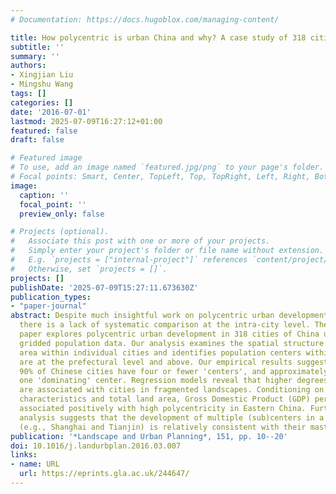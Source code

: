 ```yaml
---
# Documentation: https://docs.hugoblox.com/managing-content/

title: How polycentric is urban China and why? A case study of 318 cities
subtitle: ''
summary: ''
authors:
- Xingjian Liu
- Mingshu Wang
tags: []
categories: []
date: '2016-07-01'
lastmod: 2025-07-09T16:27:12+01:00
featured: false
draft: false

# Featured image
# To use, add an image named `featured.jpg/png` to your page's folder.
# Focal points: Smart, Center, TopLeft, Top, TopRight, Left, Right, BottomLeft, Bottom, BottomRight.
image:
  caption: ''
  focal_point: ''
  preview_only: false

# Projects (optional).
#   Associate this post with one or more of your projects.
#   Simply enter your project's folder or file name without extension.
#   E.g. `projects = ["internal-project"]` references `content/project/deep-learning/index.md`.
#   Otherwise, set `projects = []`.
projects: []
publishDate: '2025-07-09T15:27:11.673630Z'
publication_types:
- "paper-journal"
abstract: Despite much insightful work on polycentric urban development in China,
  there is a lack of systematic comparison at the intra-city level. Therefore, this
  paper explores polycentric urban development in 318 cities of China using detailed
  gridded population data. Our analysis examines the spatial structure of urbanized
  area within individual cities and identifies population centers within cities that
  are at the prefectural level and above. Our empirical results suggest that over
  90% of Chinese cities have four or fewer 'centers', and approximately 40% only have
  one 'dominating' center. Regression models reveal that higher degrees of polycentricity
  are associated with cities in fragmented landscapes. Conditioning on topographic
  characteristics and total land area, Gross Domestic Product (GDP) per capita is
  associated positively with high polycentricity in Eastern China. Furthermore, our
  analysis suggests that the development of multiple (sub)centers in a number of cities
  (e.g., Shanghai and Tianjin) is relatively consistent with their master plans.
publication: '*Landscape and Urban Planning*, 151, pp. 10--20'
doi: 10.1016/j.landurbplan.2016.03.007
links:
- name: URL
  url: https://eprints.gla.ac.uk/244647/
---
```

